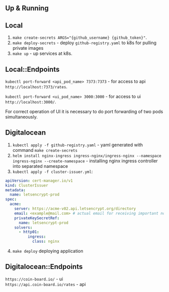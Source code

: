 ## Up & Running

## Local

1. `make create-secrets ARGS="{github_username} {github_token}"`.
2. `make deploy-secrets` - deploy `github-registry.yaml` to k8s for pulling private images
3. `make up` - up services at k8s.

## Local::Endpoints

`kubectl port-forward <api_pod_name> 7373:7373` - for access to api `http://localhost:7373/rates`.  

`kubectl port-forward <ui_pod_name> 3000:3000`  - for access to ui  `http://localhost:3000/`. 

For correct operation of UI it is necessary to do port forwarding of two pods simultaneously.

## Digitalocean

1. `kubectl apply -f github-registry.yaml` - yaml generated with command `make create-secrets`
2. `helm install nginx-ingress ingress-nginx/ingress-nginx --namespace ingress-nginx --create-namespace` - installing nginx ingress controller into separated namespace
3. `kubectl apply -f cluster-issuer.yml`:
```yml
apiVersion: cert-manager.io/v1
kind: ClusterIssuer
metadata:
  name: letsencrypt-prod
spec:
  acme:
    server: https://acme-v02.api.letsencrypt.org/directory
    email: <example@mail.com> # actual email for receiving important notifications from letsencrypt
    privateKeySecretRef:
      name: letsencrypt-prod
    solvers:
      - http01:
          ingress:
            class: nginx
```
4. `make deploy` deploying application

## Digitalocean::Endpoints

`https://coin-board.io/` - ui  
`https://api.coin-board.io/rates` - api
   
   
